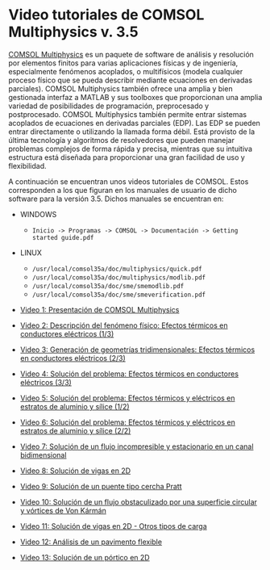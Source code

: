 # Video tutoriales de COMSOL Multiphysics v. 3.5

[COMSOL Multiphysics](https://www.comsol.com/) es un paquete de software de análisis y resolución por elementos finitos para varias aplicaciones físicas y de ingeniería, especialmente fenómenos acoplados, o multifísicos (modela cualquier proceso físico que se pueda describir mediante ecuaciones en derivadas parciales). COMSOL Multiphysics también ofrece una amplia y bien gestionada interfaz a MATLAB y sus toolboxes que proporcionan una amplia variedad de posibilidades de programación, preprocesado y postprocesado. COMSOL Multiphysics también permite entrar sistemas acoplados de ecuaciones en derivadas parciales (EDP). Las EDP se pueden entrar directamente o utilizando la llamada forma débil. Está provisto de la última tecnología y algoritmos de resolvedores que pueden manejar problemas complejos de forma rápida y precisa, mientras que su intuitiva estructura está diseñada para proporcionar una gran facilidad de uso y flexibilidad.

A continuación se encuentran unos videos tutoriales de COMSOL. Estos corresponden a los que figuran en los manuales de usuario de dicho software para la versión 3.5. Dichos manuales se encuentran en:

* WINDOWS
  * `Inicio -> Programas -> COMSOL -> Documentación -> Getting started guide.pdf`

* LINUX
  * `/usr/local/comsol35a/doc/multiphysics/quick.pdf`
  * `/usr/local/comsol35a/doc/multiphysics/modlib.pdf`
  * `/usr/local/comsol35a/doc/sme/smemodlib.pdf`
  * `/usr/local/comsol35a/doc/sme/smeverification.pdf`

* [Video 1: Presentación de COMSOL Multiphysics](https://vimeo.com/10272402)
* [Video 2: Descripción del fenómeno físico: Efectos térmicos en conductores eléctricos (1/3)](https://vimeo.com/10467882)
* [Video 3: Generación de geometrías tridimensionales: Efectos térmicos en conductores eléctricos (2/3)](https://vimeo.com/10757170)
* [Video 4: Solución del problema: Efectos térmicos en conductores eléctricos (3/3)](https://vimeo.com/10783573)
* [Video 5: Solución del problema: Efectos térmicos y eléctricos en estratos de aluminio y sílice (1/2)](https://vimeo.com/11045745)
* [Video 6: Solución del problema: Efectos térmicos y eléctricos en estratos de aluminio y sílice (2/2)](https://vimeo.com/11243809)
* [Video 7: Solución de un flujo incompresible y estacionario en un canal bidimensional](https://vimeo.com/11438223)
* [Video 8: Solución de vigas en 2D](https://vimeo.com/14627937)
* [Video 9: Solución de un puente tipo cercha Pratt](https://vimeo.com/14629727)
* [Video 10: Solución de un flujo obstaculizado por una superficie circular y vórtices de Von Kármán](https://vimeo.com/14872449)
* [Video 11: Solución de vigas en 2D - Otros tipos de carga](https://vimeo.com/15584333)
* [Video 12: Análisis de un pavimento flexible](https://vimeo.com/18708349)
* [Video 13: Solución de un pórtico en 2D](https://vimeo.com/18965162)